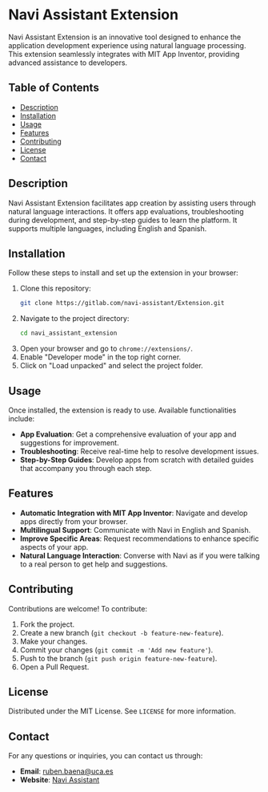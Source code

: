 # Navi Assistant Extension

Navi Assistant Extension is an innovative tool designed to enhance the application development experience using natural language processing. This extension seamlessly integrates with MIT App Inventor, providing advanced assistance to developers.

## Table of Contents

- [Description](#description)
- [Installation](#installation)
- [Usage](#usage)
- [Features](#features)
- [Contributing](#contributing)
- [License](#license)
- [Contact](#contact)

## Description

Navi Assistant Extension facilitates app creation by assisting users through natural language interactions. It offers app evaluations, troubleshooting during development, and step-by-step guides to learn the platform. It supports multiple languages, including English and Spanish.

## Installation

Follow these steps to install and set up the extension in your browser:

1. Clone this repository:
    ```bash
    git clone https://gitlab.com/navi-assistant/Extension.git
    ```
2. Navigate to the project directory:
    ```bash
    cd navi_assistant_extension
    ```
3. Open your browser and go to `chrome://extensions/`.
4. Enable "Developer mode" in the top right corner.
5. Click on "Load unpacked" and select the project folder.

## Usage

Once installed, the extension is ready to use. Available functionalities include:

- **App Evaluation**: Get a comprehensive evaluation of your app and suggestions for improvement.
- **Troubleshooting**: Receive real-time help to resolve development issues.
- **Step-by-Step Guides**: Develop apps from scratch with detailed guides that accompany you through each step.

## Features

- **Automatic Integration with MIT App Inventor**: Navigate and develop apps directly from your browser.
- **Multilingual Support**: Communicate with Navi in English and Spanish.
- **Improve Specific Areas**: Request recommendations to enhance specific aspects of your app.
- **Natural Language Interaction**: Converse with Navi as if you were talking to a real person to get help and suggestions.

## Contributing

Contributions are welcome! To contribute:

1. Fork the project.
2. Create a new branch (`git checkout -b feature-new-feature`).
3. Make your changes.
4. Commit your changes (`git commit -m 'Add new feature'`).
5. Push to the branch (`git push origin feature-new-feature`).
6. Open a Pull Request.

## License

Distributed under the MIT License. See `LICENSE` for more information.

## Contact

For any questions or inquiries, you can contact us through:

- **Email**: ruben.baena@uca.es
- **Website**: [Navi Assistant](https://naviassistant.com/)
